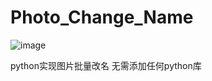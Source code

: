 # Photo_Change_Name
![image]([https://github.com/ReLuckyLucy/ProTAI/blob/main/img/top.png](https://github.com/ReLuckyLucy/Photo_Change_Name/blob/main/photo_change_name.png))

python实现图片批量改名
无需添加任何python库

